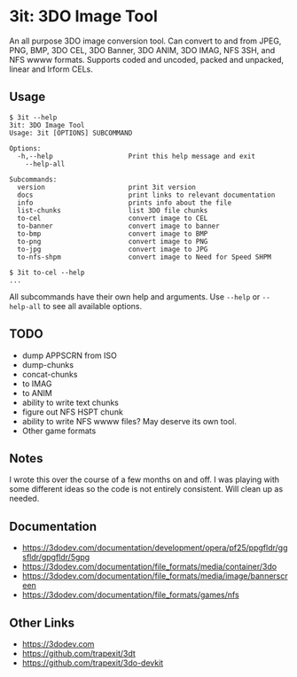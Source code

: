 # 3it: 3DO Image Tool

An all purpose 3DO image conversion tool. Can convert to and from JPEG, PNG,
BMP, 3DO CEL, 3DO Banner, 3DO ANIM, 3DO IMAG, NFS 3SH, and NFS wwww formats.
Supports coded and uncoded, packed and unpacked, linear and lrform CELs.


## Usage

```
$ 3it --help
3it: 3DO Image Tool
Usage: 3it [OPTIONS] SUBCOMMAND

Options:
  -h,--help                   Print this help message and exit
    --help-all

Subcommands:
  version                     print 3it version
  docs                        print links to relevant documentation
  info                        prints info about the file
  list-chunks                 list 3DO file chunks
  to-cel                      convert image to CEL
  to-banner                   convert image to banner
  to-bmp                      convert image to BMP
  to-png                      convert image to PNG
  to-jpg                      convert image to JPG
  to-nfs-shpm                 convert image to Need for Speed SHPM

$ 3it to-cel --help
...
```

All subcommands have their own help and arguments. Use `--help` or
`--help-all` to see all available options.


## TODO

* dump APPSCRN from ISO
* dump-chunks
* concat-chunks
* to IMAG
* to ANIM
* ability to write text chunks
* figure out NFS HSPT chunk
* ability to write NFS wwww files? May deserve its own tool.
* Other game formats


## Notes

I wrote this over the course of a few months on and off. I was playing with some
different ideas so the code is not entirely consistent. Will clean up as needed.


## Documentation

* https://3dodev.com/documentation/development/opera/pf25/ppgfldr/ggsfldr/gpgfldr/5gpg
* https://3dodev.com/documentation/file_formats/media/container/3do
* https://3dodev.com/documentation/file_formats/media/image/bannerscreen
* https://3dodev.com/documentation/file_formats/games/nfs


## Other Links

* https://3dodev.com
* https://github.com/trapexit/3dt
* https://github.com/trapexit/3do-devkit
